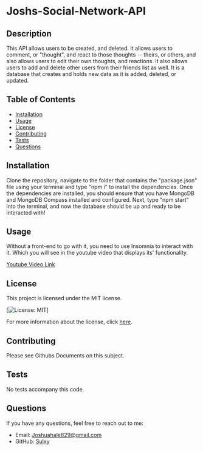 # Joshs-Social-Network-API

## Description
This API allows users to be created, and deleted. It allows users to comment, or "thought", and react to those thoughts -- theirs, or others, and also allows users to edit their own thoughts, and reactions. It also allows users to add and delete other users from their friends list as well. It is a database that creates and holds new data as it is added, deleted, or updated. 

## Table of Contents
- [Installation](#installation)
- [Usage](#usage)
- [License](#license)
- [Contributing](#contributing)
- [Tests](#tests)
- [Questions](#questions)

## Installation
Clone the repository, navigate to the folder that contains the "package.json" file using your terminal and type "npm i" to install the dependencies. Once the dependencies are installed, you should ensure that you have MongoDB and MongoDB Compass installed and configured. Next, type "npm start" into the terminal, and now the database should be up and ready to be interacted with!

## Usage
Without a front-end to go with it, you need to use Insomnia to interact with it. Which you will see in the youtube video that displays its' functionality. 

[Youtube Video Link](www.youtube.com)

## License
This project is licensed under the MIT license.

[![License: MIT](https://img.shields.io/badge/License-MIT-yellow.svg)]

For more information about the license, click [here](https://opensource.org/licenses/MIT).

## Contributing
Please see Githubs Documents on this subject. 

## Tests
No tests accompany this code. 

## Questions
If you have any questions, feel free to reach out to me:
- Email: Joshuahale829@gmail.com
- GitHub: [Sulxy](https://github.com/Sulxy)